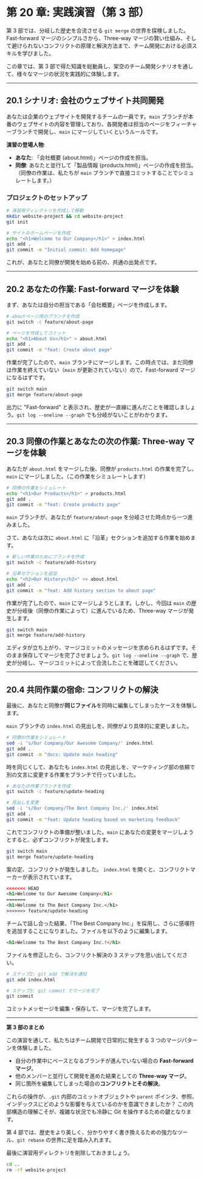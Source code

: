 # 第 20 章: 実践演習（第 3 部）

第 3 部では、分岐した歴史を合流させる `git merge` の世界を探検しました。Fast-forward マージのシンプルさから、Three-way マージの賢い仕組み、そして避けられないコンフリクトの原理と解決方法まで、チーム開発における必須スキルを学びました。

この章では、第 3 部で得た知識を総動員し、架空のチーム開発シナリオを通して、様々なマージの状況を実践的に体験します。

---
## 20.1 シナリオ: 会社のウェブサイト共同開発

あなたは企業のウェブサイトを開発するチームの一員です。`main` ブランチが本番のウェブサイトの内容を管理しており、各開発者は担当のページをフィーチャーブランチで開発し、`main` にマージしていくというルールです。

**演習の登場人物**:
- **あなた**: 「会社概要 (about.html)」ページの作成を担当。
- **同僚**: あなたと並行して「製品情報 (products.html)」ページの作成を担当。（同僚の作業は、私たちが `main` ブランチで直接コミットすることでシミュレートします。）

### プロジェクトのセットアップ
```bash
# 演習用ディレクトリを作成して移動
mkdir website-project && cd website-project
git init

# サイトのホームページを作成
echo "<h1>Welcome to Our Company</h1>" > index.html
git add .
git commit -m "Initial commit: Add homepage"
```
これが、あなたと同僚が開発を始める前の、共通の出発点です。

---
## 20.2 あなたの作業: Fast-forward マージを体験

まず、あなたは自分の担当である「会社概要」ページを作成します。
```bash
# aboutページ用のブランチを作成
git switch -c feature/about-page

# ページを作成してコミット
echo "<h1>About Us</h1>" > about.html
git add .
git commit -m "feat: Create about page"
```
作業が完了したので、`main` ブランチにマージします。この時点では、まだ同僚は作業を終えていない（`main` が更新されていない）ので、Fast-forward マージになるはずです。
```bash
git switch main
git merge feature/about-page
```
出力に "Fast-forward" と表示され、歴史が一直線に進んだことを確認しましょう。`git log --oneline --graph` でも分岐がないことがわかります。

---
## 20.3 同僚の作業とあなたの次の作業: Three-way マージを体験

あなたが `about.html` をマージした後、同僚が `products.html` の作業を完了し、`main` にマージしました。（この作業をシミュレートします）
```bash
# 同僚の作業をシミュレート
echo "<h1>Our Products</h1>" > products.html
git add .
git commit -m "feat: Create products page"
```
`main` ブランチが、あなたが `feature/about-page` を分岐させた時点から一つ進みました。

さて、あなたは次に `about.html` に「沿革」セクションを追加する作業を始めます。
```bash
# 新しい作業のためにブランチを作成
git switch -c feature/add-history

# 沿革セクションを追加
echo "<h2>Our History</h2>" >> about.html
git add .
git commit -m "feat: Add history section to about page"
```
作業が完了したので、`main` にマージしようとします。しかし、今回は `main` の歴史が分岐後（同僚の作業によって）に進んでいるため、Three-way マージが発生します。
```bash
git switch main
git merge feature/add-history
```
エディタが立ち上がり、マージコミットのメッセージを求められるはずです。そのまま保存してマージを完了させましょう。`git log --oneline --graph` で、歴史が分岐し、マージコミットによって合流したことを確認してください。

---
## 20.4 共同作業の宿命: コンフリクトの解決

最後に、あなたと同僚が**同じファイル**を同時に編集してしまったケースを体験します。

`main` ブランチの `index.html` の見出しを、同僚がより具体的に変更しました。
```bash
# 同僚の作業をシミュレート
sed -i 's/Our Company/Our Awesome Company/' index.html
git add .
git commit -m "docs: Update main heading"
```
時を同じくして、あなたも `index.html` の見出しを、マーケティング部の依頼で別の文言に変更する作業をブランチで行っていました。
```bash
# あなたの作業ブランチを作成
git switch -c feature/update-heading

# 見出しを変更
sed -i 's/Our Company/The Best Company Inc./' index.html
git add .
git commit -m "feat: Update heading based on marketing feedback"
```
これでコンフリクトの準備が整いました。`main` にあなたの変更をマージしようとすると、必ずコンフリクトが発生します。
```bash
git switch main
git merge feature/update-heading
```
案の定、コンフリクトが発生しました。
`index.html` を開くと、コンフリクトマーカーが表示されています。
```html
<<<<<<< HEAD
<h1>Welcome to Our Awesome Company</h1>
=======
<h1>Welcome to The Best Company Inc.</h1>
>>>>>>> feature/update-heading
```
チームで話し合った結果、「The Best Company Inc.」を採用し、さらに感嘆符を追加することになりました。ファイルを以下のように編集します。
```html
<h1>Welcome to The Best Company Inc.!</h1>
```
ファイルを修正したら、コンフリクト解決の 3 ステップを思い出してください。
```bash
# ステップ2: git add で解決を通知
git add index.html

# ステップ3: git commit でマージを完了
git commit
```
コミットメッセージを編集・保存して、マージを完了します。

---
**第 3 部のまとめ**

この演習を通して、私たちはチーム開発で日常的に発生する 3 つのマージパターンを体験しました。
- 自分の作業中にベースとなるブランチが進んでいない場合の **Fast-forward マージ**。
- 他のメンバーと並行して開発を進めた結果としての **Three-way マージ**。
- 同じ箇所を編集してしまった場合の**コンフリクトとその解決**。

これらの操作が、`.git` 内部のコミットオブジェクトや `parent` ポインタ、参照、インデックスにどのような影響を与えているのかを意識できましたか？ この内部構造の理解こそが、複雑な状況でも冷静に Git を操作するための鍵となります。

第 4 部では、歴史をより美しく、分かりやすく書き換えるための強力なツール、`git rebase` の世界に足を踏み入れます。

最後に演習用ディレクトリを削除しておきましょう。
```bash
cd ..
rm -rf website-project
```
